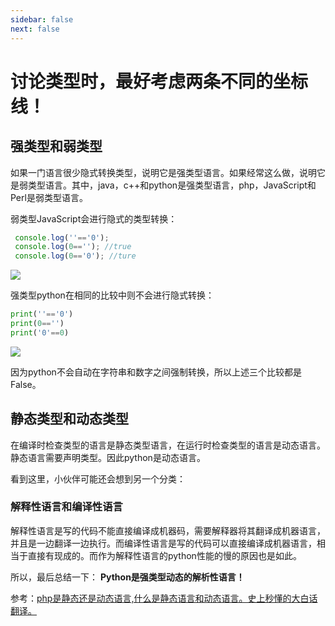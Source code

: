 ```yaml
---
sidebar: false
next: false
---
```

<BlogInfo/>






#  讨论类型时，最好考虑两条不同的坐标线！

## 强类型和弱类型

如果一门语言很少隐式转换类型，说明它是强类型语言。如果经常这么做，说明它是弱类型语言。其中，java，c++和python是强类型语言，php，JavaScript和Perl是弱类型语言。

弱类型JavaScript会进行隐式的类型转换：


```javascript
 console.log(''=='0');
 console.log(0==''); //true
 console.log(0=='0'); //ture
```

![](https://img-blog.csdnimg.cn/7510f2bfbd30421c838e9045c71ddc48.png)

强类型python在相同的比较中则不会进行隐式转换：

```python
print(''=='0')
print(0=='')
print('0'==0)
```

![](http://www.lll.plus/media/image/2022/04/03/image-20220403163156-1.png)

 因为python不会自动在字符串和数字之间强制转换，所以上述三个比较都是False。

## 静态类型和动态类型

在编译时检查类型的语言是静态类型语言，在运行时检查类型的语言是动态语言。静态语言需要声明类型。因此python是动态语言。


看到这里，小伙伴可能还会想到另一个分类：

### 解释性语言和编译性语言

解释性语言是写的代码不能直接编译成机器码，需要解释器将其翻译成机器语言，并且是一边翻译一边执行。而编译性语言是写的代码可以直接编译成机器语言，相当于直接有现成的。而作为解释性语言的python性能的慢的原因也是如此。


所以，最后总结一下： **Python是强类型动态的解析性语言！**



参考：[php是静态还是动态语言,什么是静态语言和动态语言。史上秒懂的大白话翻译。](https://blog.csdn.net/weixin_42510060/article/details/115758489?ops_request_misc=%257B%2522request%255Fid%2522%253A%2522164897391616781685314952%2522%252C%2522scm%2522%253A%252220140713.130102334.pc%255Fall.%2522%257D&request_id=164897391616781685314952&biz_id=0&utm_medium=distribute.pc_search_result.none-task-blog-2~all~first_rank_ecpm_v1~rank_v31_ecpm-1-115758489.142^v5^pc_search_insert_es_download,157^v4^control&utm_term=%E9%9D%99%E6%80%81%E8%AF%AD%E8%A8%80%E5%BF%AB%E5%8A%A8%E6%80%81%E8%AF%AD%E8%A8%80%E6%85%A2&spm=1018.2226.3001.4187
"php是静态还是动态语言,什么是静态语言和动态语言。史上秒懂的大白话翻译。")








<ActionBox />
        
<style>#top-box {margin-top:0.5rem!important;}</style>